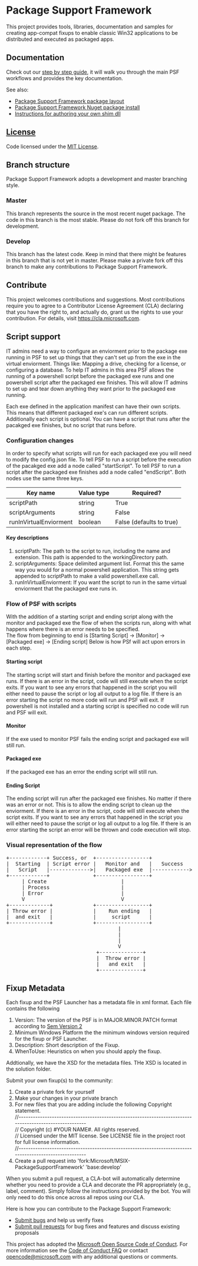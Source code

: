 # Package Support Framework
This project provides tools, libraries, documentation and samples for creating app-compat fixups to enable classic Win32 applications to be distributed and executed as packaged apps.

## Documentation
Check out our [step by step guide](https://docs.microsoft.com/en-us/windows/uwp/porting/package-support-framework), it will walk you through the main PSF workflows and provides the key documentation.

See also:
* [Package Support Framework package layout](layout.md)
* [Package Support Framework Nuget package install](https://www.nuget.org/packages/Microsoft.PackageSupportFramework)
* [Instructions for authoring your own shim dll](Authoring.md)

## [License](https://github.com/Microsoft/MSIX-PackageSupportFramework/blob/master/LICENSE)
Code licensed under the [MIT License](https://github.com/Microsoft/MSIX-PackageSupportFramework/blob/master/LICENSE).

## Branch structure
Package Support Framework adopts a development and master branching style.

### Master
This branch represents the source in the most recent nuget package.  The code in this branch is the most stable.  Please do not fork off this branch for development.

### Develop
This branch has the latest code. Keep in mind that there might be features in this branch that is not yet in master.  Please make a private fork off this branch to make any contributions to Package Support Framework.

## Contribute
This project welcomes contributions and suggestions.  Most contributions require you to agree to a Contributor License Agreement (CLA) declaring that you have the right to, and actually do, grant us the rights to use your contribution. For details, visit https://cla.microsoft.com.

## Script support
IT admins need a way to configure an enviorment prior to the package exe running in PSF to set up things that they can't set up from the exe in the virtual enviorment.  Things like: Mapping a drive, checking for a license, or configuring a database.
To help IT admins in this area PSF allows the running of a powershell script before the packaged exe runs and one powershell script after the packaged exe finishes.  This will allow IT admins to set up and tear down anything they want prior to the packaged exe running.

Each exe defined in the application manifest can have their own scripts.  This means that different packaged exe's can run different scripts.  Additionally each script is optional.  You can have a script that runs after the pacakged exe finishes, but no script that runs before.

### Configuration changes
In order to specify what scripts will run for each packaged exe you will need to modify the config.json file.  To tell PSF to run a script before the execution of the pacakged exe add a node called "startScript".  To tell PSF to run a script after the packaged exe finishes add a node called "endScript".
Both nodes use the same three keys.

| Key name               | Value type | Required?                |
|------------------------|------------|--------------------------|
| scriptPath             | string     | True                     |
| scriptArguments        | string     | False                    |
| runInVirtualEnviorment | boolean    | False (defaults to true) |
 
 #### Key descriptions
 1. scriptPath: The path to the script to run, including the name and extension.  This path is appended to the workingDirectory path.
 2. scriptArguments: Space delimited argument list.  Format this the same way you would for a normal powershell application.  This string gets appended to scriptPath to make a valid powershell.exe call.
 3. runInVirtualEnviorment: If you want the script to run in the same virtual enviorment that the packaged exe runs in.
 
### Flow of PSF with scripts
With the addition of a starting script and ending script along with the monitor and packaged exe the flow of when the scripts run, along with what happens where there is an error needs to be specified.  
The flow from beginning to end is [Starting Script] -> [Monitor] -> [Packaged exe] -> [Ending script]
Below is how PSf will act upon errors in each step.

#### Starting script
The starting script will start and finish before the monitor and packaged exe runs.
If there is an error in the script, code will still execute when the script exits.  If you want to see any errors that happened in the script you will either need to pause the script or log all output to a log file.
If there is an error starting the script no more code will run and PSF will exit.
If powershell is not installed and a starting script is specified no code will run and PSF will exit.

#### Monitor
If the exe used to monitor PSF fails the ending script and packaged exe will still run.

#### Packaged exe
If the packaged exe has an error the ending script will still run.

#### Ending Script
The ending script will run after the packaged exe finishes.  No matter if there was an error or not.  This is to allow the ending script to clean up the enviorment.
If there is an error in the script, code will still execute when the script exits.  If you want to see any errors that happened in the script you will either need to pause the script or log all output to a log file.
If there is an error starting the script an error will be thrown and code execution will stop.


### Visual representation of the flow
<pre>
+------------+ Success, or  +-----------------+              +-----------------+
|  Starting  | Script error |   Monitor and   |   Success    |      Ending     |
|   Script   |------------->|   Packaged exe  |------------> |      Script     |
+------------+              +-----------------+              +-----------------+
     | Create                        |                                |
     | Process                       |                                |
     | Error                         |                                |
     V                               V                                V
+-------------+             +-----------------+                +----------------+
| Throw error |             |    Run ending   |                |   Throw error  | 
|  and exit   |             |     script      |                |    and exit.   |
+-------------+             +-----------------+                +----------------+
                                    |
                                    |
                                    |
                                    V
                             +--------------+
                             |  Throw error |
                             |   and exit   |
                             +--------------+
</pre>
## Fixup Metadata
Each fixup and the PSF Launcher has a metadata file in xml format.  Each file contains the following  
 1. Version:  The version of the PSF is in MAJOR.MINOR.PATCH format according to [Sem Version 2](https://semver.org/)
 2. Minimum Windows Platform the the minimum windows version required for the fixup or PSF Launcher.
 3. Description: Short description of the Fixup.
 4. WhenToUse: Heuristics on when you should apply the fixup.

Addtionally, we have the XSD for the metadata files.  THe XSD is located in the solution folder.

Submit your own fixup(s) to the community:
1. Create a private fork for yourself
2. Make your changes in your private branch
3. For new files that you are adding include the following Copyright statement.\
//-------------------------------------------------------------------------------------------------------\
// Copyright (c) #YOUR NAME#. All rights reserved.\
// Licensed under the MIT license. See LICENSE file in the project root for full license information.\
//-------------------------------------------------------------------------------------------------------
4. Create a pull request into 'fork:Microsoft/MSIX-PackageSupportFramework' 'base:develop'

When you submit a pull request, a CLA-bot will automatically determine whether you need to provide a CLA and decorate the PR appropriately (e.g., label, comment). Simply follow the instructions provided by the bot. You will only need to do this once across all repos using our CLA.

Here is how you can contribute to the Package Support Framework:

* [Submit bugs](https://github.com/Microsoft/MSIX-PackageSupportFramework/issues) and help us verify fixes
* [Submit pull requests](https://github.com/Microsoft/MSIX-PackageSupportFramework/pulls) for bug fixes and features and discuss existing proposals

This project has adopted the [Microsoft Open Source Code of Conduct](https://opensource.microsoft.com/codeofconduct/). For more information see the [Code of Conduct FAQ](https://opensource.microsoft.com/codeofconduct/faq/) or contact [opencode@microsoft.com](mailto:opencode@microsoft.com) with any additional questions or comments.

